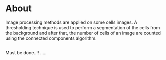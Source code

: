 # About
Image processing methods are applied on some cells images. A thresholding technique is used to perform a segmentation of the cells from the background and after that, the number of cells of an image are counted using the connected components algorithm. 
##
Must be done..!!
.....
